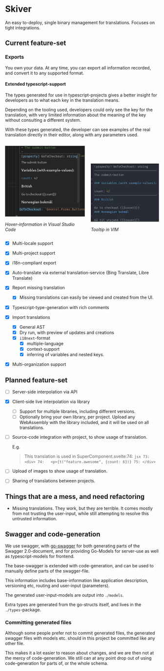 # Skiver

An easy to-deploy, single binary management for translations. Focuses on tight integrations.

## Current feature-set

### Exports

You own your data. At any time, you can export all information recorded, and convert it to any supported format.

#### Extended typescript-support

The types generated for use in typescript-projects gives a better insight for developers as to what each key in the translation means.

Depending on the tooling used, developers could only see the key for the translation, with very limited information about the meaning of the key without consulting
a different system.

With these types generated, the developer can see examples of the real translation directly in their editor, along with any parameters used.

<div style="width: 100%; display: flex; gap: 20px; flex-direction: row; align-items: flex-end;">
 
<div>

![VSCode example](./docs/ts_hover.png)

*Hover-information in Visual Studio Code*

</div>

<div>


![Vim example](./docs/ts_hover_vim.png)

*Tooltip in VIM*

</div>
</div>

- [X] Multi-locale support
- [X] Multi-project support
- [X] i18n-compliant export
- [X] Auto-translate via external translation-service (Bing Translate, Libre Translate)

- [X] Report missing translation
  - [X] Missing translations can easily be viewed and created from the UI.
- [X] Typescript-type-generation with rich comments
- [X] Import translations
  - [X] General AST
  - [X] Dry run, with preview of updates and creations
  - [X] `i18next`-format
    - [X] multiple-language 
    - [X] context-support
    - [X] inferring of variables and nested keys. 
- [X] Multi-organization support

## Planned feature-set

- [ ] Server-side interpolation via API
- [X] Client-side live interpolation via library
  - [ ] Support for multiple libraries, including different versions.
  - [ ] Optionally bring your own library, per project. Upload any WebAssembly with the library included, and it will be used on all translations.
- [ ] Source-code integration with project, to show usage of translation.
      
     E.g.
     
     > This translation is used in SuperComponent.svelte:74:
       ```jsx
       73: <div>
       74:   <p>{t("feature.awesome", {count: 6})}
       75: </div>
       ```
- [ ] Upload of images to show usage of translation.
- [ ] Sharing of translations between projects.


## Things that are a mess, and need refactoring

- Missing translations. They work, but they are terrible. It comes mostly from not trusting the user-input, 
while still attempting to resolve this untrusted information.


## Swagger and code-generation

We use swagger, with [go-swagger](https://goswagger.io/) for both generating
parts of the Swagger 2.0-document, and for providing Go-Models for server-use
as well as typescript-models for frontend.

The base-swagger is extended with code-generation, and can be used to manually 
define parts of the swagger-file.

This information includes base-information like application description, versioning
etc, routing and user-input (parameters).

The generated user-input-models are output into `./models`.

Extra types are generated from the go-structs itself, and lives in the `./types`-package.

### Committing generated files

Although some people prefer not to commit generated files, the generated swagger files with
models etc. should in this project be committed like any other file.

This makes it a lot easier to reason about changes, and we are then not at the mercy of 
code-generation. We still can at any point drop out of using code-generation for parts of, 
or the whole schema.



